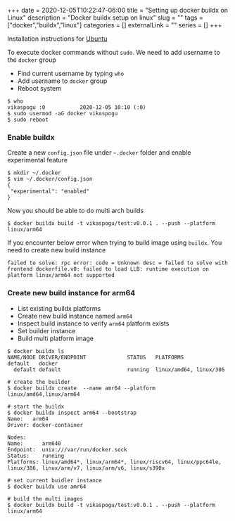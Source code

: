 +++ 
date = 2020-12-05T10:22:47-06:00
title = "Setting up docker buildx on Linux"
description = "Docker buildx setup on linux"
slug = "" 
tags = ["docker","buildx","linux"]
categories = []
externalLink = ""
series = []
+++

Installation instructions for [Ubuntu](https://docs.docker.com/engine/install/ubuntu/#install-using-the-repository)

To execute docker commands without `sudo`. We need to add username to the `docker` group

- Find current username by typing `who` 
- Add username to `docker` group
- Reboot system

```
$ who
vikaspogu :0           2020-12-05 10:10 (:0)
$ sudo usermod -aG docker vikaspogu
$ sudo reboot
```

### Enable buildx

Create a new `config.json` file under `~.docker` folder and enable experimental feature

```
$ mkdir ~/.docker
$ vim ~/.docker/config.json
{
 "experimental": "enabled"
}
```

Now you should be able to do multi arch builds

```
$ docker buildx build -t vikaspogu/test:v0.0.1 . --push --platform linux/arm64
```

If you encounter below error when trying to build image using `buildx`. You need to create new build instance

```
failed to solve: rpc error: code = Unknown desc = failed to solve with frontend dockerfile.v0: failed to load LLB: runtime execution on platform linux/arm64 not supported
```

### Create new build instance for arm64

- List existing buildx platforms
- Create new build instance named `arm64`
- Inspect build instance to verify `arm64` platform exists
- Set builder instance
- Build multi platform image


```
$ docker buildx ls
NAME/NODE DRIVER/ENDPOINT             STATUS   PLATFORMS
default   docker                               
  default default                     running  linux/amd64, linux/386

# create the builder
$ docker buildx create  --name amr64 --platform linux/amd64,linux/arm64

# start the buildx
$ docker buildx inspect arm64 --bootstrap
Name:   arm64
Driver: docker-container

Nodes:
Name:      arm640
Endpoint:  unix:///var/run/docker.sock
Status:    running
Platforms: linux/amd64*, linux/arm64*, linux/riscv64, linux/ppc64le, linux/386, linux/arm/v7, linux/arm/v6, linux/s390x

# set current buidler instance
$ docker buildx use amr64

# build the multi images
$ docker buildx build -t vikaspogu/test:v0.0.1 . --push --platform linux/arm64
```
